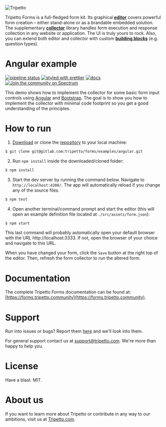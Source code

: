 ![Tripetto](https://forms.tripetto.community/images/logo-full.svg)

Tripetto Forms is a full-fledged form kit. Its graphical [**editor**](https://www.npmjs.com/package/@tripetto/forms-editor) covers powerful form creation – either stand-alone or as a brandable embedded solution. The supplementary [**collector**](https://www.npmjs.com/package/@tripetto/forms-collector) library handles form execution and response collection in any website or application. The UI is truly yours to rock. Also, you can extend both editor and collector with custom [**building blocks**](https://forms.tripetto.community/providers/) (e.g. question types).

# Angular example
[![pipeline status](https://gitlab.com/tripetto/forms/examples/angular/badges/master/pipeline.svg)](https://gitlab.com/tripetto/forms/examples/angular/commits/master)
[![styled with prettier](https://img.shields.io/badge/styled_with-prettier-ff69b4.svg)](https://github.com/prettier/prettier)
[![docs](https://img.shields.io/badge/docs-website-blue.svg)](https://forms.tripetto.community/collector)
[![Join the community on Spectrum](https://withspectrum.github.io/badge/badge.svg)](https://spectrum.chat/tripetto)

This demo shows how to implement the collector for some basic form input controls using [Angular](https://angular.io/) and [Bootstrap](http://getbootstrap.com/). The goal is to show you how to implement the collector with minimal code footprint so you get a good understanding of the principles.

# How to run
1. [Download](https://gitlab.com/tripetto/forms/examples/angular/repository/master/archive.zip) or clone the [repository](https://gitlab.com/tripetto/forms/examples/angular) to your local machine:
```bash
$ git clone git@gitlab.com:tripetto/forms/examples/angular.git
```

2. Run `npm install` inside the downloaded/cloned folder:
```bash
$ npm install
```

3. Start the dev server by running the command below. Navigate to `http://localhost:4200/`. The app will automatically reload if you change any of the source files.
```bash
$ npm test
```

4. Open another terminal/command prompt and start the editor (this will open an example definition file located at `./src/assets/form.json`):
```bash
$ npm start
```

This last command will probably automatically open your default browser with the URL http://localhost:3333. If not, open the browser of your choice and navigate to this URL.

When you have changed your form, click the `Save` button at the right top of the editor. Then, refresh the form collector to run the altered form.

# Documentation
The complete Tripetto Forms documentation can be found at: [https://forms.tripetto.community](https://forms.tripetto.community).

# Support
Run into issues or bugs? Report them [here](https://gitlab.com/tripetto/forms/examples/angular/issues) and we'll look into them.

For general support contact us at [support@tripetto.com](mailto:support@tripetto.com). We're more than happy to help you.

# License
Have a blast. MIT.

# About us
If you want to learn more about Tripetto or contribute in any way to our ambitions, visit us at [Tripetto.com](https://tripetto.com/).
